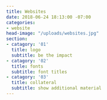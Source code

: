 ```yaml
---
title: Websites
date: 2018-06-24 18:13:00 -07:00
categories:
- website
head-image: "/uploads/websites.jpg"
section:
- catagory: '01'
  title: logo
  subtitle: be the impact
- catagory: '02'
  title: fonts
  subtitle: font titles
- catagory: '03'
  title: collateral
  subtitle: show additional material
---
```


